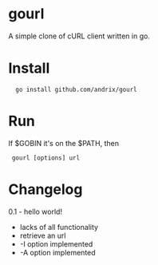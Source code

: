 gourl
=====

A simple clone of cURL client written in go. 

Install
=======

```
  go install github.com/andrix/gourl
```

Run
===

If $GOBIN it's on the $PATH, then 
```
 gourl [options] url
```

Changelog
=========

0.1 - hello world!
 - lacks of all functionality
 - retrieve an url
 - -I option implemented
 - -A option implemented

